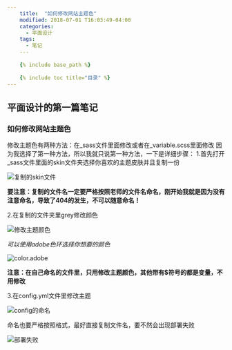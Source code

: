 ```yaml
---
 	title:  "如何修改网站主题色"
 	modified: 2018-07-01 T16:03:49-04:00
 	categories: 
 	  - 平面设计
 	tags:
 	  - 笔记
 	---
 	
 	{% include base_path %}
 	
 	{% include toc title="目录" %}
---	
```

 	
## 平面设计的第一篇笔记
 	
### 如何修改网站主题色
 	
 修改主题色有两种方法：在_sass文件里面修改或者在_variable.scss里面修改
 因为我选择了第一种方法，所以我就只说第一种方法，一下是详细步骤：
 1.首先打开_sass文件里面的skin文件夹选择你喜欢的主题皮肤并且复制一份
 
 ![复制的skin文件](https://gitee.com/NFUNM030/minimal-mistakes/raw/master/images/复制的skin文件.png)

 **要注意：复制的文件名一定要严格按照老师的文件名命名，刚开始我就是因为没有注意命名，导致了404的发生，不可以随意命名！**
 
 2.在复制的文件夹里grey修改颜色
 
 ![修改主题颜色](https://gitee.com/NFUNM030/minimal-mistakes/raw/61594b20bfa7aac281e267b5866f1c281623ee7a/images/%E4%BF%AE%E6%94%B9%E4%B8%BB%E9%A2%98%E9%A2%9C%E8%89%B2.png)
 
 *可以使用adobe色环选择你想要的颜色*
 
 ![color.adobe](https://gitee.com/NFUNM030/minimal-mistakes/raw/61594b20bfa7aac281e267b5866f1c281623ee7a/images/color.adobe.png)
 
 **注意：在自己命名的文件里，只用修改主题颜色，其他带有$符号的都是变量，不用修改**
 
 3.在config.yml文件里修改主题
 
 ![config的命名](https://gitee.com/NFUNM030/minimal-mistakes/raw/61594b20bfa7aac281e267b5866f1c281623ee7a/images/config%E7%9A%84%E5%91%BD%E5%90%8D.png)

 命名也要严格按照格式，最好直接复制文件名，要不然会出现部署失败
 
 ![部署失败](https://gitee.com/NFUNM030/minimal-mistakes/raw/61594b20bfa7aac281e267b5866f1c281623ee7a/images/%E9%83%A8%E7%BD%B2%E5%A4%B1%E8%B4%A5.png)

 